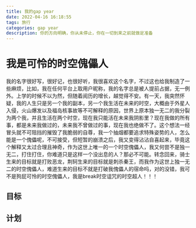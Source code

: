 ```yaml
---
title: 我的gap year
date: 2022-04-16 16:18:55
tags: 旅行
categories: gap year
description: 你的方向明确，你从未停止，你在一切到来之前就做足准备
---
```



# 我是可怜的时空傀儡人

我的名字很好写，很好记，也很好听，我很喜欢这个名字，不过这也给我制造了一些麻烦，比如，我在任何平台上取用户昵称，我的名字总是被人提前占据，无一例外。上学的时候不以为然，但随着阅历的增长，越觉得不安。有一天，我突然怀疑，我的人生只是另一个我的副本，另一个我生活在未来的时空，大概由于外星人入侵，火山爆发以及福岛核事故等不可解释的原因，世界上原本独一无二的我分裂为两个我，并且生活在两个时空，现在我只能活在未来我阴影里？现在我做的所有事，都是未来我做过的，未来我不曾做过的事，现在我也绝做不了。这个想法一经冒头就不可阻挡的摧毁了我脆弱的自尊，我一个抽烟都要追求特殊姿势的人，怎么能是一个傀儡呢，不可接受，但短暂的崩溃之后，我又变得沾沾自喜起来，毕竟这个解释又太过合理且神奇，作为这世上唯一的一个时空傀儡人，我又何尝不是独一无二，打住打住，你难道只是这样一个没出息的人？那必不可能。转念回来，骑士生来的目标就是打败恶龙，荆轲生来的目标就是刺杀秦王，而我作为这世上独一无二的时空傀儡人，难道生来的目标不就是打破我傀儡人的宿命吗，对的没错，我可不是狗屁可怜的时空傀儡人，我是break时空诅咒的时空超人！！！

## 目标

## 计划
